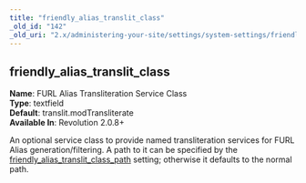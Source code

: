 ```yaml
---
title: "friendly_alias_translit_class"
_old_id: "142"
_old_uri: "2.x/administering-your-site/settings/system-settings/friendly_alias_translit_class"
---
```


friendly\_alias\_translit\_class
--------------------------------

**Name**: FURL Alias Transliteration Service Class   
**Type**: textfield   
**Default**: translit.modTransliterate   
**Available In**: Revolution 2.0.8+

An optional service class to provide named transliteration services for FURL Alias generation/filtering. A path to it can be specified by the [friendly\_alias\_translit\_class\_path](/revolution/2.x/administering-your-site/settings/system-settings/friendly_alias_translit_class_path "friendly_alias_translit_class_path") setting; otherwise it defaults to the normal path.